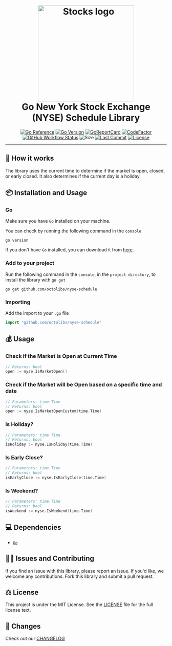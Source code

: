 <div align="center">
	<h1><img alt="Stocks logo" src="https://github.com/octolibs/nyse-schedule/blob/main/timetable.png" height="300" /><br />
		Go New York Stock Exchange (NYSE) Schedule Library
	</h1>

[![Go Reference](https://pkg.go.dev/badge/octolibs/nyse-schedule.svg)](https://pkg.go.dev/github.com/octolibs/nyse-schedule) [![Go Version](https://img.shields.io/github/go-mod/go-version/octolibs/nyse-schedule)](https://go.dev/) [![GoReportCard](https://goreportcard.com/badge/github.com/octolibs/nyse-schedule)](https://goreportcard.com/report/github.com/octolibs/nyse-schedule) [![CodeFactor](https://www.codefactor.io/repository/github/octolibs/nyse-schedule/badge)](https://www.codefactor.io/repository/github/octolibs/nyse-schedule) [![GitHub Workflow Status](https://img.shields.io/github/actions/workflow/status/octolibs/nyse-schedule/.github/workflows/go.yml)](https://github.com/octolibs/nyse-schedule/blob/main/.github/workflows/go.yml) ![Size](https://img.shields.io/github/languages/code-size/octolibs/nyse-schedule) [![Last Commit](https://img.shields.io/github/last-commit/octolibs/nyse-schedule)](https://github.com/octolibs/nyse-schedule/commits/main) [![License](https://img.shields.io/github/license/octolibs/nyse-schedule)](https://github.com/octolibs/nyse-schedule/blob/main/LICENSE)

</div>
<hr/>

## 🌟 How it works

The library uses the current time to determine if the market is open, closed, or early closed. It also determines if the current day is a holiday.

## 📦 Installation and Usage

### Go

Make sure you have `Go` installed on your machine.

You can check by running the following command in the `console`

```plain
go version
```

If you don't have `Go` installed, you can download it from [here](https://go.dev/dl/).

### Add to your project

Run the following command in the `console`, in the `project directory`, to install the library with `go get`

```plain
go get github.com/octolibs/nyse-schedule
```

### Importing

Add the import to your `.go` file

```go
import "github.com/octolibs/nyse-schedule"
```

## 💰 Usage

### Check if the Market is Open at Current Time

```go
// Returns: bool
open := nyse.IsMarketOpen()
```

### Check if the Market will be Open based on a specific time and date

```go
// Parameters: time.Time
// Returns: bool
open := nyse.IsMarketOpenCustom(time.Time)
```

### Is Holiday?

```go
// Parameters: time.Time
// Returns: bool
isHoliday := nyse.IsHoliday(time.Time)
```

### Is Early Close?

```go
// Parameters: time.Time
// Returns: bool
isEarlyClose := nyse.IsEarlyClose(time.Time)
```

### Is Weekend?

```go
// Parameters: time.Time
// Returns: bool
isWeekend := nyse.IsWeekend(time.Time)
```

## 💻 Dependencies

- [`Go`](https://go.dev/)

## 🙇‍♂️ Issues and Contributing

If you find an issue with this library, please report an issue. If you'd
like, we welcome any contributions. Fork this library and submit a pull
request.

## ⚖️ License

This project is under the MIT License. See the [LICENSE](https://github.com/octolibs/nyse-schedule/blob/main/LICENSE) file for the full license text.

## 📜 Changes

Check out our [CHANGELOG](https://github.com/octolibs/nyse-schedule/blob/main/CHANGELOG.md)
